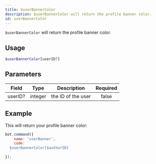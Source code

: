 ```yaml
---
title: $userBannerColor
description: $userBannerColor will return the profile banner color.
id: userBannerColor
---
```


`$userBannerColor` will return the profile banner color.

## Usage

```php
$userBannerColor[userID?]
```

## Parameters

| Field   | Type    | Description        | Required |
|---------|---------|--------------------|:--------:|
| userID? | integer | the ID of the user |  false   |

## Example

This will return your profile banner color:

```javascript
bot.command({
    name: 'userBanner',
    code: `
  $userBannerColor[$authorID]
  `
});
```
